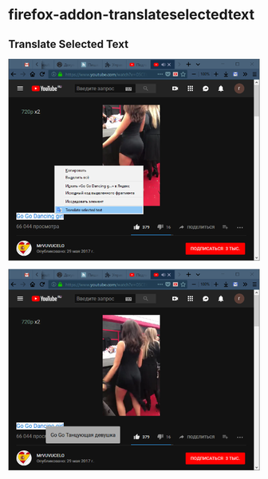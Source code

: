 # firefox-addon-translateselectedtext

## Translate Selected Text

![](https://raw.githubusercontent.com/rty65tt/firefox-addon-translateselectedtext/master/ss1.png)

![](https://raw.githubusercontent.com/rty65tt/firefox-addon-translateselectedtext/master/ss2.png)
